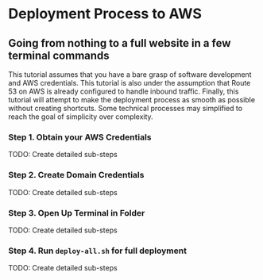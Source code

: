 # Deployment Process to AWS
## Going from nothing to a full website in a few terminal commands
This tutorial assumes that you have a bare grasp of software development and AWS credentials. This tutorial is also 
under the assumption that Route 53 on AWS is already configured to handle inbound traffic. Finally, this tutorial will 
attempt to make the deployment process as smooth as possible without creating shortcuts. Some technical processes may 
simplified to reach the goal of simplicity over complexity.

### Step 1. Obtain your AWS Credentials
TODO: Create detailed sub-steps
### Step 2. Create Domain Credentials
TODO: Create detailed sub-steps
### Step 3. Open Up Terminal in Folder
TODO: Create detailed sub-steps
### Step 4. Run `deploy-all.sh` for full deployment
TODO: Create detailed sub-steps